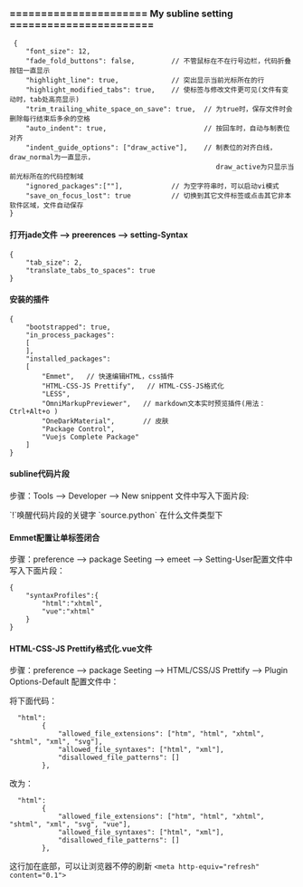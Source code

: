 ### ====================== My subline setting =======================

     {
        "font_size": 12,
        "fade_fold_buttons": false,     	// 不管鼠标在不在行号边栏，代码折叠按钮一直显示
        "highlight_line": true,         	// 突出显示当前光标所在的行
        "highlight_modified_tabs": true,    // 使标签与修改文件更可见(文件有变动时，tab处高亮显示)
        "trim_trailing_white_space_on_save": true,  // 为true时，保存文件时会删除每行结束后多余的空格
        "auto_indent": true,                        // 按回车时，自动与制表位对齐
        "indent_guide_options": ["draw_active"],    // 制表位的对齐白线，draw_normal为一直显示，
                                                       draw_active为只显示当前光标所在的代码控制域
        "ignored_packages":[""],        	// 为空字符串时，可以启动vi模式
        "save_on_focus_lost": true      	// 切换到其它文件标签或点击其它非本软件区域，文件自动保存
    }

#### 打开jade文件 --> preerences --> setting-Syntax

    {
    	"tab_size": 2,
    	"translate_tabs_to_spaces": true
    }
#### 安装的插件

	{
		"bootstrapped": true,
		"in_process_packages":
		[
		],
		"installed_packages":
		[
			"Emmet",   // 快速编辑HTML，css插件
			"HTML-CSS-JS Prettify",   // HTML-CSS-JS格式化
			"LESS",
			"OmniMarkupPreviewer",   // markdown文本实时预览插件(用法：Ctrl+Alt+o )
			"OneDarkMaterial", 		 // 皮肤
			"Package Control",
			"Vuejs Complete Package"
		]
	}

#### subline代码片段

步骤：Tools --> Developer --> New snippent 文件中写入下面片段:

<snippet>
	<content><![CDATA[
	按下tab键出现的代码片段
	${number} : 鼠标停留的位置
]]></content>
	<!-- Optional: Set a tabTrigger to define how to trigger the snippet -->
	<tabTrigger>`!`唤醒代码片段的关键字 </tabTrigger>
	<!-- Optional: Set a scope to limit where the snippet will trigger -->
	<scope>`source.python` 在什么文件类型下</scope>
</snippet>


#### Emmet配置让单标签闭合

步骤：preference --> package Seeting --> emeet --> Setting-User配置文件中写入下面片段：

	{
		"syntaxProfiles":{
			"html":"xhtml",
			"vue":"xhtml"
		}
	}

#### HTML-CSS-JS Prettify格式化.vue文件

步骤：preference --> package Seeting --> HTML/CSS/JS Prettify --> Plugin Options-Default  配置文件中：

将下面代码：
```
  "html":
        {
            "allowed_file_extensions": ["htm", "html", "xhtml", "shtml", "xml", "svg"],
            "allowed_file_syntaxes": ["html", "xml"],
            "disallowed_file_patterns": []
        },
```

改为：
```
  "html":
        {
            "allowed_file_extensions": ["htm", "html", "xhtml", "shtml", "xml", "svg", "vue"],
            "allowed_file_syntaxes": ["html", "xml"],
            "disallowed_file_patterns": []
        },
```

这行加在底部，可以让浏览器不停的刷新
`<meta http-equiv="refresh" content="0.1">`
